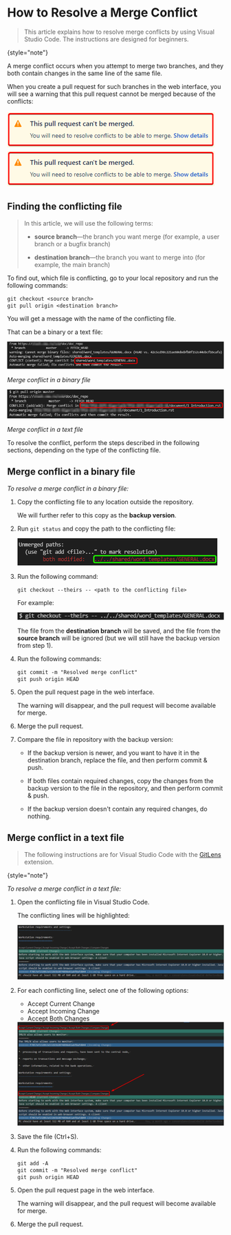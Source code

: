 # How to Resolve a Merge Conflict

> This article explains how to resolve merge conflicts by using Visual Studio Code. The instructions are designed for beginners.
>
{style="note"}

A merge conflict occurs when you attempt to merge two branches, and they both contain changes in the same line of the same file.

When you create a pull request for such branches in the web interface, you will see a warning that this pull request cannot be merged because of the conflicts:

<img src="./bitbucket_PR.png" alt="Conflict warning" border-effect="line"/>
<img src="bitbucket_PR.png" alt="Conflict warning" border-effect="line"/>

## Finding the conflicting file

> In this article, we will use the following terms:
>
>*  **source branch**—the branch you want merge (for example, a user branch or a bugfix branch)
>
>*  **destination branch**—the branch you want to merge into (for example, the main branch)

To find out, which file is conflicting, go to your local repository and run the following commands:

```
git checkout <source branch>
git pull origin <destination branch>
```

You will get a message with the name of the conflicting file.

That can be a binary or a text file:

<img src="./conflict_in_binary.png" alt="Conflict in a binary file" border-effect="line"/>

*Merge conflict in a binary file*

<img src="./conflict_in_text.png" alt="Conflict in a text file" border-effect="line"/>

*Merge conflict in a text file*

To resolve the conflict, perform the steps described in the following sections, depending on the type of the conflicting file.

## Merge conflict in a binary file

*To resolve a merge conflict in a binary file:*

1. Copy the conflicting file to any location outside the repository.

   We will further refer to this copy as the **backup version**.

1. Run ``git status`` and copy the path to the conflicting file:

   <img src="./unmerged.png" alt="Git status command" border-effect="line"/>

1. Run the following command:

    ```
    git checkout --theirs -- <path to the conflicting file>
    ```

   For example:

   <img src="./checkout_theirs.png" alt="Checkout theirs" border-effect="line"/>

   The file from the **destination branch** will be saved, and the file from the **source branch** will be ignored (but we will still have the backup version from step 1).

1. Run the following commands:
    
   ```
   git commit -m "Resolved merge conflict"
   git push origin HEAD
   ```

1. Open the pull request page in the web interface.

   The warning will disappear, and the pull request will become available for merge.

1. Merge the pull request.

1. Compare the file in repository with the backup version:

   *  If the backup version is newer, and you want to have it in the destination branch, replace the file, and then perform commit & push.

   *  If both files contain required changes, copy the changes from the backup version to the file in the repository, and then perform commit & push.

   *  If the backup version doesn't contain any required changes, do nothing.

## Merge conflict in a text file

> The following instructions are for Visual Studio Code with the [GitLens](https://marketplace.visualstudio.com/items?itemName=eamodio.gitlens) extension.
> 
{style="note"}

*To resolve a merge conflict in a text file:*

1. Open the conflicting file in Visual Studio Code.

   The conflicting lines will be highlighted:

   <img src="./conflict_lines.png" alt="Conflicting lines" border-effect="line"/>

1. For each conflicting line, select one of the following options:

   *  Accept Current Change
   *  Accept Incoming Change
   *  Accept Both Changes

   <img src="./lines_select.png" alt="Selecting lines" border-effect="line"/>

1. Save the file (Ctrl+S).

1. Run the following commands:
   ```
   git add -A
   git commit -m "Resolved merge conflict"
   git push origin HEAD
   ```

1. Open the pull request page in the web interface.

   The warning will disappear, and the pull request will become available for merge.

1. Merge the pull request.
